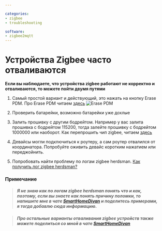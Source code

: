 ```yaml
---

categories:
- zigbee
- troubleshooting

software:
- zigbee2mqtt
---
```

# Устройства Zigbee часто отваливаются

**Если вы наблюдаете, что устройства zigbee работают не корректно и отваливаются, то можете пойти двумя путями**

1. Самый простой вариант и действующий, это нажать на кнопку Erase PDM. Про Erase PDM читаем [здесь](../general/how-do-i-reset-the-gateway-to-the-factory-state.html#erase-pdm)
![Erase PDM](https://user-images.githubusercontent.com/64090632/143302697-ca73e53f-b40e-4ea8-ab31-5051442d1c8a.jpg)


1. Проверить батарейки, возможно батарейки уже дохлые

1. Залить прошивку с другим бодрейтом. Например у вас залита прошивка с бодрейтом 115200, тогда залейте прошивку с бодрейтом 1000000 или наоборот. Как перепрошить чип zigbee, читаем [здесь](how-to-flash-a-chip-zigbee.html)

1. Девайсы могли подключиться к роутеру, а сам роутер отвалился от координатора. Попробуйте оживить девайс коротким нажатием или переджойнить.

1. Попробовать найти проблему по логам zigbee herdsman. [Как получить лог zigbee herdsman?](how-to-get-the-zigbee-herdsman-log.html)


### Примечание
> ##### Я не знаю как по логам zigbee herdsman понять что и как, поэтому, если вы знаете как понять причину поломки, то напишите мне в чате [SmartHomeDivan](https://t.me/smart_home_divan) и поделитесь примерами, я тогда добавлю сюда информацию.

> ##### Про остальные варианты отваливания zigbee устройств также можете поделиться со мной в чате [SmartHomeDivan](https://t.me/smart_home_divan)
